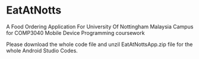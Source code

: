 # EatAtNotts
A Food Ordering Application For University Of Nottingham Malaysia Campus for COMP3040 Mobile Device Programming coursework

Please download the whole code file and unzil EatAtNottsApp.zip file for the whole Android Studio Codes.
